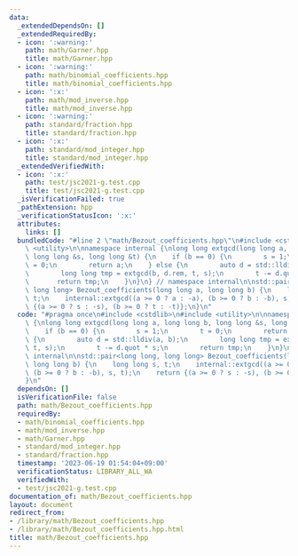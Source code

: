 ```yaml
---
data:
  _extendedDependsOn: []
  _extendedRequiredBy:
  - icon: ':warning:'
    path: math/Garner.hpp
    title: math/Garner.hpp
  - icon: ':warning:'
    path: math/binomial_coefficients.hpp
    title: math/binomial_coefficients.hpp
  - icon: ':x:'
    path: math/mod_inverse.hpp
    title: math/mod_inverse.hpp
  - icon: ':warning:'
    path: standard/fraction.hpp
    title: standard/fraction.hpp
  - icon: ':x:'
    path: standard/mod_integer.hpp
    title: standard/mod_integer.hpp
  _extendedVerifiedWith:
  - icon: ':x:'
    path: test/jsc2021-g.test.cpp
    title: test/jsc2021-g.test.cpp
  _isVerificationFailed: true
  _pathExtension: hpp
  _verificationStatusIcon: ':x:'
  attributes:
    links: []
  bundledCode: "#line 2 \"math/Bezout_coefficients.hpp\"\n#include <cstdlib>\n#include\
    \ <utility>\n\nnamespace internal {\nlong long extgcd(long long a, long long b,\
    \ long long &s, long long &t) {\n    if (b == 0) {\n        s = 1;\n        t\
    \ = 0;\n        return a;\n    } else {\n        auto d = std::lldiv(a, b);\n\
    \        long long tmp = extgcd(b, d.rem, t, s);\n        t -= d.quot * s;\n \
    \       return tmp;\n    }\n}\n} // namespace internal\n\nstd::pair<long long,\
    \ long long> Bezout_coefficients(long long a, long long b) {\n    long long s,\
    \ t;\n    internal::extgcd((a >= 0 ? a : -a), (b >= 0 ? b : -b), s, t);\n    return\
    \ {(a >= 0 ? s : -s), (b >= 0 ? t : -t)};\n}\n"
  code: "#pragma once\n#include <cstdlib>\n#include <utility>\n\nnamespace internal\
    \ {\nlong long extgcd(long long a, long long b, long long &s, long long &t) {\n\
    \    if (b == 0) {\n        s = 1;\n        t = 0;\n        return a;\n    } else\
    \ {\n        auto d = std::lldiv(a, b);\n        long long tmp = extgcd(b, d.rem,\
    \ t, s);\n        t -= d.quot * s;\n        return tmp;\n    }\n}\n} // namespace\
    \ internal\n\nstd::pair<long long, long long> Bezout_coefficients(long long a,\
    \ long long b) {\n    long long s, t;\n    internal::extgcd((a >= 0 ? a : -a),\
    \ (b >= 0 ? b : -b), s, t);\n    return {(a >= 0 ? s : -s), (b >= 0 ? t : -t)};\n\
    }\n"
  dependsOn: []
  isVerificationFile: false
  path: math/Bezout_coefficients.hpp
  requiredBy:
  - math/binomial_coefficients.hpp
  - math/mod_inverse.hpp
  - math/Garner.hpp
  - standard/mod_integer.hpp
  - standard/fraction.hpp
  timestamp: '2023-06-19 01:54:04+09:00'
  verificationStatus: LIBRARY_ALL_WA
  verifiedWith:
  - test/jsc2021-g.test.cpp
documentation_of: math/Bezout_coefficients.hpp
layout: document
redirect_from:
- /library/math/Bezout_coefficients.hpp
- /library/math/Bezout_coefficients.hpp.html
title: math/Bezout_coefficients.hpp
---
```

